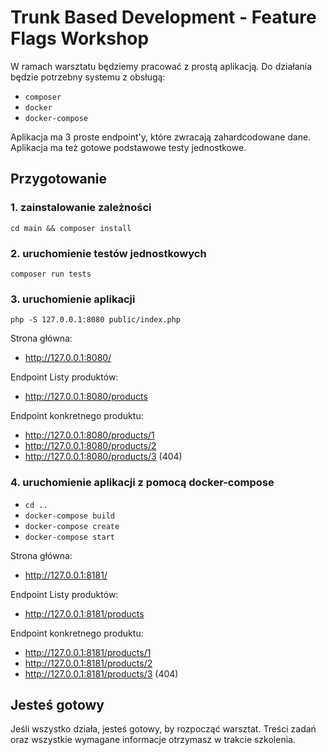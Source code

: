 # Trunk Based Development - Feature Flags Workshop

W ramach warsztatu będziemy pracować z prostą aplikacją.
Do działania będzie potrzebny systemu z obsługą:

- `composer`
- `docker`
- `docker-compose`

Aplikacja ma 3 proste endpoint'y, które zwracają zahardcodowane dane.
Aplikacja ma też gotowe podstawowe testy jednostkowe.

## Przygotowanie

### 1. zainstalowanie zależności

`cd main && composer install`

### 2. uruchomienie testów jednostkowych

`composer run tests`

### 3. uruchomienie aplikacji

`php -S 127.0.0.1:8080 public/index.php`

Strona główna:
- http://127.0.0.1:8080/

Endpoint Listy produktów:
- http://127.0.0.1:8080/products

Endpoint konkretnego produktu:
- http://127.0.0.1:8080/products/1
- http://127.0.0.1:8080/products/2
- http://127.0.0.1:8080/products/3 (404)

### 4. uruchomienie aplikacji z pomocą docker-compose

- `cd ..`
- `docker-compose build`
- `docker-compose create`
- `docker-compose start`

Strona główna:
- http://127.0.0.1:8181/

Endpoint Listy produktów:
- http://127.0.0.1:8181/products

Endpoint konkretnego produktu:
- http://127.0.0.1:8181/products/1
- http://127.0.0.1:8181/products/2
- http://127.0.0.1:8181/products/3 (404)

## Jesteś gotowy

Jeśli wszystko działa, jesteś gotowy, by rozpocząć warsztat. 
Treści zadań oraz wszystkie wymagane informacje otrzymasz w trakcie szkolenia.
